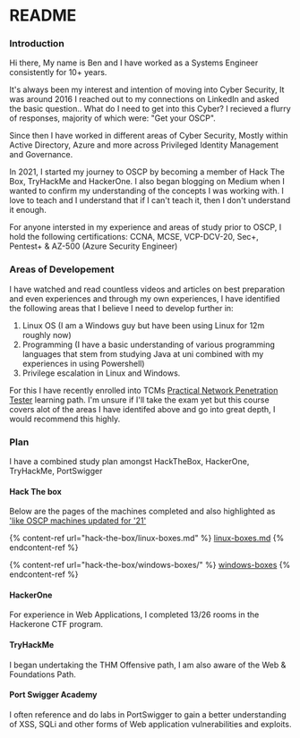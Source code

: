 # README

### Introduction

Hi there, My name is Ben and I have worked as a Systems Engineer consistently for 10+ years.

It's always been my interest and intention of moving into Cyber Security, It was around 2016 I reached out to my connections on LinkedIn and asked the basic question.. What do I need to get into this Cyber? I recieved a flurry of responses, majority of which were: "Get your OSCP".

Since then I have worked in different areas of Cyber Security, Mostly within Active Directory, Azure and more across Privileged Identity Management and Governance.

In 2021, I started my journey to OSCP by becoming a member of Hack The Box, TryHackMe and HackerOne. I also began blogging on Medium when I wanted to confirm my understanding of the concepts I was working with. I love to teach and I understand that if I can't teach it, then I don't understand it enough.

For anyone intersted in my experience and areas of study prior to OSCP, I hold the following certifications: CCNA, MCSE, VCP-DCV-20, Sec+, Pentest+ & AZ-500 (Azure Security Engineer)

### Areas of Developement

I have watched and read countless videos and articles on best preparation and even experiences and through my own experiences, I have identified the following areas that I believe I need to develop further in:

1. Linux OS (I am a Windows guy but have been using Linux for 12m roughly now)
2. Programming (I have a basic understanding of various programming languages that stem from studying Java at uni combined with my experiences in using Powershell)
3. Privilege escalation in Linux and Windows.

For this I have recently enrolled into TCMs [Practical Network Penetration Tester](https://certifications.tcm-sec.com/pnpt/) learning path. I'm unsure if I'll take the exam yet but this course covers alot of the areas I have identifed above and go into great depth, I would recommend this highly.

### Plan

I have a combined study plan amongst HackTheBox, HackerOne, TryHackMe, PortSwigger

#### Hack The box

Below are the pages of the machines completed and also highlighted as ['like OSCP machines updated for '21'](https://twitter.com/TJ\_Null/status/1328380512960995331)

{% content-ref url="hack-the-box/linux-boxes.md" %}
[linux-boxes.md](hack-the-box/linux-boxes.md)
{% endcontent-ref %}

{% content-ref url="hack-the-box/windows-boxes/" %}
[windows-boxes](hack-the-box/windows-boxes/)
{% endcontent-ref %}

#### HackerOne

For experience in Web Applications, I completed 13/26 rooms in the Hackerone CTF program.

#### TryHackMe

I began undertaking the THM Offensive path, I am also aware of the Web & Foundations Path.

#### Port Swigger Academy

I often reference and do labs in PortSwigger to gain a better understanding of XSS, SQLi and other forms of Web application vulnerabilities and exploits.
